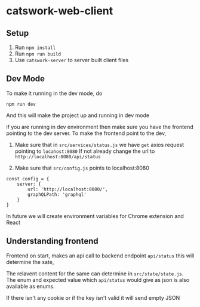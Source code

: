 # catswork-web-client

## Setup
1. Run `npm install`
2. Run `npm run build`
3. Use `catswork-server` to server built client files

## Dev Mode
To make it running in the dev mode, do 

```
npm run dev
```
And this will make the project up and running in dev mode 

if you are running in dev environment then make sure you have the frontend pointing to the dev server. To make the frontend point to the dev, 

1. Make sure that in `src/services/status.js` we have `get` axios request pointing to `locahost:8080` 
 If not already change the url to `http://localhost:8080/api/status` 

2.  Make sure that `src/config.js` points to localhost:8080

```
const config = {
	server: {
		url: 'http://localhost:8080/',
		graphQLPath: 'graphql'
	}
}
```

In future we will create environment variables for Chrome extension and React

## Understanding frontend 
Frontend on start, makes an api call to backend endpoint `api/status` this will determine the sate, 

The relavent content for the same can determine in `src/state/state.js`. The enum and expected value which `api/status` would give as json is also available as enums.  

If there isn't any cookie or if the key isn't valid it will send empty JSON
